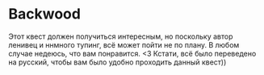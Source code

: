 # Backwood
Этот квест должен получиться интересным, но поскольку автор ленивец и ннмного тупинг, всё может пойти не по плану. В любом случае недеюсь, что вам понравится. <3 
Кстати, всё было переведено на русский, чтобы вам было удобно проходить данный квест)) 
